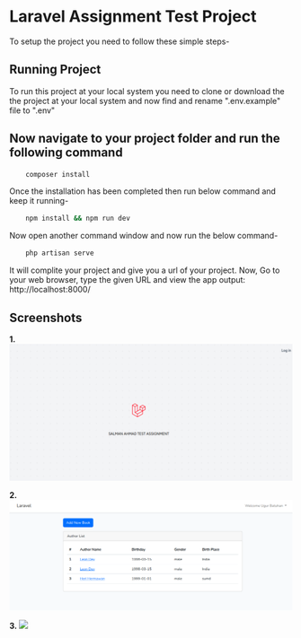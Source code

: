 # Laravel Assignment Test Project
To setup the project you need to follow these simple steps-


## Running Project

To run this project at your local system you need to clone or download the the project at your local system and now find and rename ".env.example" file to ".env"


## Now navigate to your project folder and run the following command

```bash
    composer install
```

Once the installation has been completed then run below command and keep it running-

```bash
    npm install && npm run dev
```

Now open another command window and now run the below command-

```bash
    php artisan serve
```
It will complite your project and give you a url of your project. Now, Go to your web browser, type the given URL and view the app output: http://localhost:8000/

## Screenshots

**1.** ![App Screenshot](./public/screenshot.png)

**2.** ![App Screenshot](./public/screenshot-1.png)

**3.** ![](./public/screenshot-2.png)
